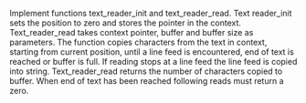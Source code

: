 Implement functions text_reader_init and text_reader_read. Text reader_init sets the position to zero and stores the pointer in the context. Text_reader_read takes context pointer, buffer and buffer size as parameters. The function copies characters from the text in context, starting from current position, until a line feed is encountered, end of text is reached or buffer is full. If reading stops at a line feed the line feed is copied into string. Text_reader_read returns the number of characters copied to buffer. When end of text has been reached following reads must return a zero.